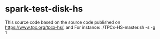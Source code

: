 # spark-test-disk-hs
This source code based on the source code published on https://www.tpc.org/tpcx-hs/, and 
For instance:
    ./TPCx-HS-master.sh -s -g 1
